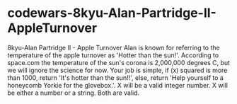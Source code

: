 # codewars-8kyu-Alan-Partridge-II-AppleTurnover
8kyu-Alan Partridge II - Apple Turnover   Alan is known for referring to the temperature of the apple turnover as 'Hotter than the sun!'.  According to space.com the temperature of the sun's corona is 2,000,000 degrees C, but we will ignore the science for now.  Your job is simple, if (x) squared is more than 1000, return 'It's hotter than the sun!!',  else, return 'Help yourself to a honeycomb Yorkie for the glovebox.'.  X will be a valid integer number. X will be either a number or a string. Both are valid.
